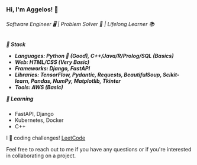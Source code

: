 <h3>Hi, I'm Aggelos! 👋</h3>

<h6>Software Engineer 🖥️ | Problem Solver 🧩 | Lifelong Learner 📚</h6>


<h5>🔧 Stack


- *Languages*: Python 🐍 (Good), C++/Java/R/Prolog/SQL (Basics)
- *Web*: HTML/CSS (Very Basic)
- *Frameworks*: Django, FastAPI
- *Libraries*: TensorFlow, Pydantic, Requests, BeautifulSoup, Scikit-learn, Pandas, NumPy, Matplotlib, Tkinter
- *Tools*: AWS (Basic)

🌱 Learning</h5>

- FastAPI, Django
- Kubernetes, Docker
- C++
</h5>


<p>I 💙 coding challenges! <a href="https://leetcode.com/papaggalos/">LeetCode</a></p>

<p>Feel free to reach out to me if you have any questions or if you're interested in collaborating on a project.</p>
